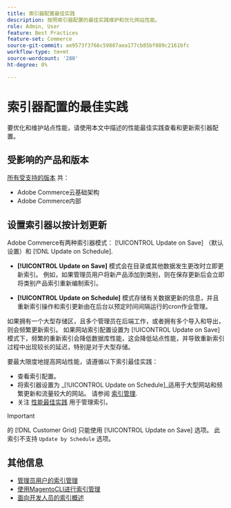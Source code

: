```yaml
---
title: 索引器配置最佳实践
description: 按照索引器配置的最佳实践维护和优化网站性能。
role: Admin, User
feature: Best Practices
feature-set: Commerce
source-git-commit: ae9573f3766c59887aea177cb85bf889c2161bfc
workflow-type: tm+mt
source-wordcount: '280'
ht-degree: 0%

---
```



# 索引器配置的最佳实践

要优化和维护站点性能，请使用本文中描述的性能最佳实践查看和更新索引器配置。

## 受影响的产品和版本

[所有受支持的版本](../../../release/versions.md) 共：

- Adobe Commerce云基础架构
- Adobe Commerce内部

## 设置索引器以按计划更新

Adobe Commerce有两种索引器模式： [!UICONTROL Update on Save] （默认设置）和 [!DNL Update on Schedule].

- **[!UICONTROL Update on Save]** 模式会在目录或其他数据发生更改时立即更新索引。 例如，如果管理员用户将新产品添加到类别，则在保存更新后会立即将类别产品索引重新编制索引。

- **[!UICONTROL Update on Schedule]** 模式存储有关数据更新的信息，并且重新索引操作和索引更新由在后台以预定时间间隔运行的cron作业管理。

如果拥有一个大型存储区，且多个管理员在后端工作，或者拥有多个导入和导出，则会频繁更新索引。 如果网站索引配置设置为 [!UICONTROL Update on Save] 模式下，频繁的重新索引会降低数据库性能，这会降低站点性能，并导致重新索引过程中出现较长的延迟，特别是对于大型存储。

要最大限度地提高网站性能，请遵循以下索引最佳实践：

- 查看索引配置。
- 将索引器设置为 _[!UICONTROL Update on Schedule]_适用于大型网站和频繁更新和流量较大的网站。 请参阅 [索引管理](https://docs.magento.com/user-guide/system/index-management.html#change-the-index-mode).
- 关注 [性能最佳实践](../../../performance/configuration.md) 用于管理索引。

>[!IMPORTANT]
>
>的 [!DNL Customer Grid] 只能使用 [!UICONTROL Update on Save] 选项。 此索引不支持 `Update by Schedule` 选项。

## 其他信息

- [管理员用户的索引管理](../../../configuration/cli/manage-indexers.md#configure-indexers)
- [使用MagentoCLI进行索引管理](https://experienceleague.adobe.com/docs/commerce-operations/configuration-guide/cli/manage-indexers.html)
- [面向开发人员的索引概述](https://developer.adobe.com/commerce/php/development/components/indexing/)
